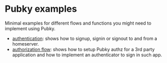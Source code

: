 # Pubky examples

Minimal examples for different flows and functions you might need to implement using Pubky.

- [authentication](./authn/README.md): shows how to signup, signin or signout to and from a homeserver.
- [authorization flow](./authz/README.md): shows how to setup Pubky authz for a 3rd party application and how to implement an authenticator to sign in such app.
